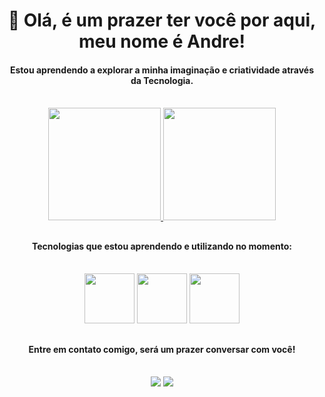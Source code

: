 <h1 align="center">🖖 Olá, é um prazer ter você por aqui, meu nome é Andre!</h1>
  <div align="center">
  <h4>Estou aprendendo a explorar a minha imaginação e criatividade através da Tecnologia.</h4>
  </div><br>  
  <div align="center">
  <a href="https://linktr.ee/andreapalhares">
  <img height="180px" src="https://github-readme-stats.vercel.app/api?username=andrepalhares011&show_icons=true&theme=tokyonight&include_all_commits=true&count_private=true"/>
  <img height="180px" src="https://github-readme-stats.vercel.app/api/top-langs/?username=andrepalhares011&layout=compact&langs_count=7&theme=tokyonight"/>
  </a>
</div>
  
  ##
  
  <h4 align="center">Tecnologias que estou aprendendo e utilizando no momento:</h4>
  <div style="display: inline_block" align="center"><br>
  <img width="80px" src="https://cdn.jsdelivr.net/gh/devicons/devicon/icons/html5/html5-original.svg"/>
  <img width="80px" src="https://cdn.jsdelivr.net/gh/devicons/devicon/icons/css3/css3-original.svg"/>
  <img width="80px" src="https://cdn.jsdelivr.net/gh/devicons/devicon/icons/javascript/javascript-original.svg"/>
</div>

##

<h4 align="center">Entre em contato comigo, será um prazer conversar com você!</h4>
<div style="display: inline_block" align="center"><br>
    <a href="https://www.linkedin.com/in/andrepalhares011/"><img src="https://img.shields.io/badge/-LinkedIn-%230077B5?style=for-the-badge&logo=linkedin&logoColor=white"></a>
  <a href="mailto:andrepalhares011@gmail.com"><img src="https://img.shields.io/badge/Gmail-D14836?style=for-the-badge&logo=gmail&logoColor=white"></a>
